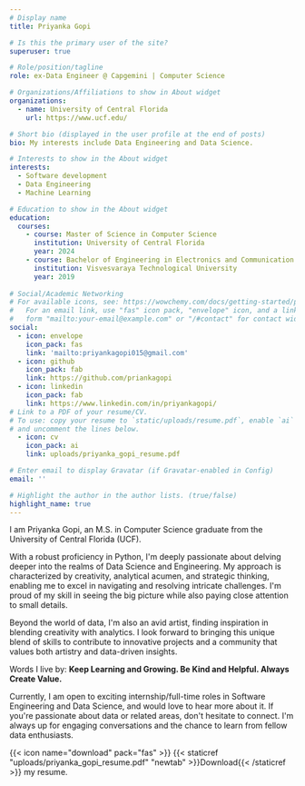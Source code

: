 ```yaml
---
# Display name
title: Priyanka Gopi

# Is this the primary user of the site?
superuser: true

# Role/position/tagline
role: ex-Data Engineer @ Capgemini | Computer Science

# Organizations/Affiliations to show in About widget
organizations:
  - name: University of Central Florida
    url: https://www.ucf.edu/

# Short bio (displayed in the user profile at the end of posts)
bio: My interests include Data Engineering and Data Science.

# Interests to show in the About widget
interests:
  - Software development
  - Data Engineering
  - Machine Learning

# Education to show in the About widget
education:
  courses:
    - course: Master of Science in Computer Science
      institution: University of Central Florida
      year: 2024
    - course: Bachelor of Engineering in Electronics and Communication
      institution: Visvesvaraya Technological University
      year: 2019
      
# Social/Academic Networking
# For available icons, see: https://wowchemy.com/docs/getting-started/page-builder/#icons
#   For an email link, use "fas" icon pack, "envelope" icon, and a link in the
#   form "mailto:your-email@example.com" or "/#contact" for contact widget.
social:
  - icon: envelope
    icon_pack: fas
    link: 'mailto:priyankagopi015@gmail.com'
  - icon: github
    icon_pack: fab
    link: https://github.com/priankagopi
  - icon: linkedin
    icon_pack: fab
    link: https://www.linkedin.com/in/priyankagopi/
# Link to a PDF of your resume/CV.
# To use: copy your resume to `static/uploads/resume.pdf`, enable `ai` icons in `params.toml`,
# and uncomment the lines below.
  - icon: cv
    icon_pack: ai
    link: uploads/priyanka_gopi_resume.pdf

# Enter email to display Gravatar (if Gravatar-enabled in Config)
email: ''

# Highlight the author in the author lists. (true/false)
highlight_name: true
---
```


I am Priyanka Gopi, an M.S. in Computer Science graduate from the University of Central Florida (UCF).

With a robust proficiency in Python, I'm deeply passionate about delving deeper into the realms of Data Science and Engineering. My approach is characterized by creativity, analytical acumen, and strategic thinking, enabling me to excel in navigating and resolving intricate challenges. I'm proud of my skill in seeing the big picture while also paying close attention to small details.

Beyond the world of data, I'm also an avid artist, finding inspiration in blending creativity with analytics. I look forward to bringing this unique blend of skills to contribute to innovative projects and a community that values both artistry and data-driven insights.

Words I live by: **Keep Learning and Growing. Be Kind and Helpful. Always Create Value.**

Currently, I am open to exciting internship/full-time roles in Software Engineering and Data Science, and would love to hear more about it. If you're passionate about data or related areas, don't hesitate to connect. I'm always up for engaging conversations and the chance to learn from fellow data enthusiasts.

{{< icon name="download" pack="fas" >}} {{< staticref "uploads/priyanka_gopi_resume.pdf" "newtab" >}}Download{{< /staticref >}} my resume.
